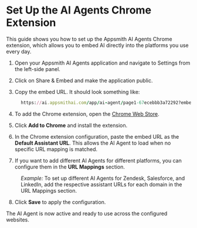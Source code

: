 # Set Up the AI Agents Chrome Extension

This guide shows you how to set up the Appsmith AI Agents Chrome extension, which allows you to embed AI directly into the platforms you use every day.

<ZoomImage
  src="/img/embed-ai1.png" 
  alt=""
  caption=""
/>

1. Open your Appsmith AI Agents application and navigate to Settings from the left-side panel.

2. Click on Share & Embed and make the application public.

3. Copy the embed URL. It should look something like:

<dd>

```ruby
https://ai.appsmithai.com/app/ai-agent/page1-67ecebbb3a72292?embed=true
```

</dd>

4. To add the Chrome extension, open the [Chrome Web Store](https://chromewebstore.google.com/detail/appsmith-agents/mlmnoikcaeggnjijgimjbiojaeeeifal).


5. Click **Add to Chrome** and install the extension.

6. In the Chrome extension configuration, paste the embed URL as the **Default Assistant URL**. This allows the AI Agent to load when no specific URL mapping is matched.

7. If you want to add different AI Agents for different platforms, you can configure them in the **URL Mappings** section.

<dd>

*Example:* To set up different AI Agents for Zendesk, Salesforce, and LinkedIn, add the respective assistant URLs for each domain in the URL Mappings section.



<ZoomImage
  src="/img/ai-agent-chrome.png" 
  alt=""
  caption=""
/>


</dd>



8. Click **Save** to apply the configuration.


The AI Agent is now active and ready to use across the configured websites. 

















